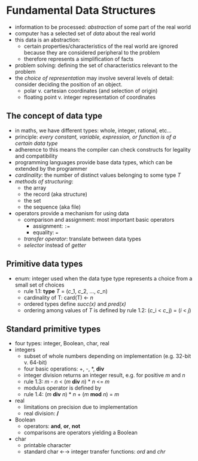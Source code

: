 # Fundamental Data Structures

+ information to be processed: *abstraction* of some part of the real
  world
+ computer has a selected set of *data* about the real world
+ this data is an abstraction:
  + certain properties/characteristics of the real world are ignored
    because they are considered peripheral to the problem
  + therefore represents a simplification of facts
+ problem solving: defining the set of characteristics relevant to the
  problem
+ the *choice of representation* may involve several levels of detail:
  consider deciding the position of an object.
  + polar v. cartesian coordinates (and selection of origin)
  + floating point v. integer representation of coordinates

## The concept of data type

+ in maths, we have different types: whole, integer, rational, etc...
+ principle: *every constant, variable, expression, or function is of
  a certain data type*
+ adherence to this means the compiler can check constructs for
  legality and compatibility
+ programming languages provide base data types, which can be extended
  by the programmer
+ *cardinality*: the number of distinct values belonging to some type
  *T*
+ *methods of structuring*:
  + the array
  + the record (aka structure)
  + the set
  + the sequence (aka file)
+ operators provide a mechanism for using data
  + comparison and assignment: most important basic operators
    + assignment: `:=`
	+ equality: `=`
  + *transfer operator*: translate between data types
  + *selector* instead of *getter*

## Primitive data types

+ enum: integer used when the data type type represents a choice from
  a small set of choices
  + rule 1.1: **type** *T* = (*c*_1, *c*_2, …, *c*_n)
  + cardinality of T: card(T) ← *n*
  + ordered types define *succ(x)* and *pred(x)*
  + ordering among values of *T* is defined by rule 1.2: (*c*_i < *c*_j) = (*i* < *j*)

## Standard primitive types

+ four types: integer, Boolean, char, real
+ integers
  + subset of whole numbers depending on implementation (e.g. 32-bit v. 64-bit)
  + four basic operations: +, -, *, **div**
  + integer division returns an integer result, e.g. for positive *m* and *n*
  + rule 1.3: *m* - *n* < (*m* **div** *n*) * *n* <= *m*
  + modulus operator is defined by
  + rule 1.4: (*m* **div** *n*) * *n* + (*m* **mod** *n*) = *m*
+ real
  + limitations on precision due to implementation
  + real division: **/**
+ Boolean
  + operators: **and**, **or**, **not**
  + comparisons are operators yielding a Boolean
+ char
  + printable character
  + standard char ←→ integer transfer functions: *ord* and *chr*
